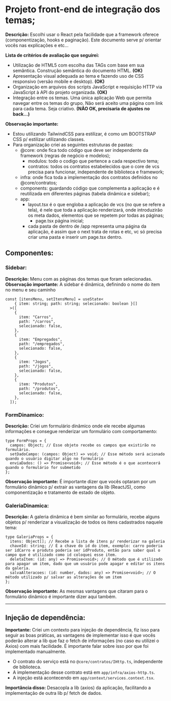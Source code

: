 # Projeto front-end de integração dos temas;

**Descrição:** Escolhi usar o React pela facilidade que a framework oferece (componentização, hooks e paginação). Este documento serve p/ orientar vocês nas explicações e etc...

**Lista de critérios de avaliação que seguirei:**

- Utilização de HTML5 com escolha das TAGs com base em sua semântica. Construção semântica do documento HTML. **(OK)**
- Apresentação visual adequada ao tema e fazendo uso de CSS responsivo (versão mobile e desktop). **(OK)**
- Organização em arquivos dos scripts JavaScript e requisição HTTP via JavaScript à API do projeto organizada. **(OK)**
- Integração entre os temas. Uma única aplicação Web que permita navegar entre os temas do grupo. Não será aceito uma página com link para cada tema. Seja criativo. **(NÃO OK, precisaria de ajustes no back...)**

**Observação importante:**

- Estou utilizando TailwindCSS para estilizar, é como um BOOTSTRAP CSS p/ estilizar utilizando classes.
- Para organização criei as seguintes estruturas de pastas:
  - @core: onde fica todo código que deve ser independente da framework (regras de negócio e modelos);
    - modulos: todo o codigo que pertence a cada respectivo tema;
    - contratos: todos os contratos estabelecidos que o core de vcs precisa para funcionar, independente de biblioteca e framework;
  - infra: onde fica toda a implementação dos contratos definidos no @core/contratos;
  - components: guardando código que complementa a aplicação e é reutilizada em diferentes páginas (tabela dinâmica e sidebar);
  - app:
    - layout.tsx é o que engloba a aplicação de vcs (no que se refere a tela), é nele que toda a aplicação renderizará, onde introduzirão os meta dados, elementos que se repetem por todas as páginas;
      - page.tsx página inicial;
    - cada pasta de dentro de /app representa uma página da aplicação, é assim que o next trata de rotas e etc, vc só precisa criar uma pasta e inserir um page.tsx dentro.

## Componentes:

### Sidebar:

**Descrição:** Menu com as páginas dos temas que foram selecionadas.
**Observação importante:** A sidebar é dinâmica, definindo o nome do item no menu e seu caminho
```tsx
const [itensMenu, setItensMenu] = useState<
    { item: string; path: string; selecionado: boolean }[]
  >([
    {
      item: "Carros",
      path: "/carros",
      selecionado: false,
    },
    {
      item: "Empregados",
      path: "/empregados",
      selecionado: false,
    },
    {
      item: "Jogos",
      path: "/jogos",
      selecionado: false,
    },
    {
      item: "Produtos",
      path: "/produtos",
      selecionado: false,
    },
  ]);
```

### FormDinamico:

**Descrição:** Criei um formulário dinâmico onde ele recebe algumas informações e consegue renderizar um formulário com comportamento:
```tsx
type FormProps = {
  campos: Object; // Esse objeto recebe os campos que existirão no formulário.
  setDadoCampo: (campos: Object) => void; // Esse método será acionado quando o usuário digitar algo no formulário
  enviaDados: () => Promise<void>; // Esse método é o que acontecerá quando o formulário for submetido
};
```
**Observação importante:** É importante dizer que vocês optaram por um formulário dinâmico p/ extrair as vantagens da lib (ReactJS), como componentização e tratamento de estado de objeto.

### GaleriaDinamica:

**Descrição:** A galeria dinâmica é bem similar ao formulário, recebe alguns objetos p/ renderizar a visualização de todos os itens cadastrados naquele tema:
```tsx
type GaleriaProps = {
  itens: Object[]; // Recebe a lista de itens p/ renderizar na galeria
  chaveId: string; // É a chave do id do item, exemplo: carro poderia ser idCarro e produto poderia ser idProduto, então para saber qual o campo que é utilizado como id coloquei esse item.
  deletaItem: (id: any) => Promise<void>; // O método que é utilizado para apagar um item, dado que um usuário pode apagar e editar os itens da galeria.
  salvaAlteracoes: (id: number, dados: any) => Promise<void>; // O método utilizado p/ salvar as alterações de um item
};
```
**Observação importante:** As mesmas vantagens que citaram para o formulário dinâmico é importante dizer aqui também.

---

## Injeção de dependência:
**Importante:** Criei um contexto para injeção de dependência, fiz isso para seguir as boas práticas, as vantagens de implementar isso é que vocês poderão alterar a lib que faz o fetch de informações (no caso eu utilizei o Axios) com mais facilidade. É importante falar sobre isso por que foi implementado manualmente.

- O contrato do serviço está no `@core/contratos/IHttp.ts`, independente de biblioteca.
- A implementação desse contrato está em `app/infra/axios-http.ts`.
- A injeção está acontecendo em `app/context/services.context.tsx`.

**Importância disso:** Desacopla a lib (axios) da aplicação, facilitando a implementação de outra lib p/ fetch de dados. 
